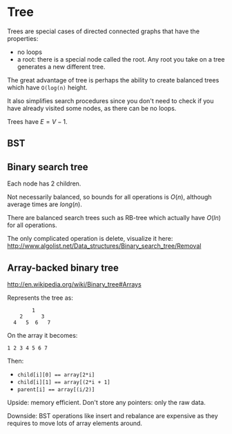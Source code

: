 # Tree

Trees are special cases of directed connected graphs that have the properties:

- no loops
- a root: there is a special node called the root. Any root you take on a tree generates a new different tree.

The great advantage of tree is perhaps the ability to create balanced trees which have `O(log(n)` height.

It also simplifies search procedures since you don't need to check if you have already visited some nodes, as there can be no loops.

Trees have $E = V - 1$.

## BST

## Binary search tree

Each node has 2 children.

Not necessarily balanced, so bounds for all operations is $O(n)$, although average times are $long(n)$.

There are balanced search trees such as RB-tree which actually have $O(ln)$ for all operations.

The only complicated operation is delete, visualize it here: <http://www.algolist.net/Data_structures/Binary_search_tree/Removal>

## Array-backed binary tree

<http://en.wikipedia.org/wiki/Binary_tree#Arrays>

Represents the tree as:

            1
        2      3
      4   5  6   7

On the array it becomes:

    1 2 3 4 5 6 7

Then:

- `child[i][0] == array[2*i]`
- `child[i][1] == array[(2*i + 1]`
- `parent[i] == array[(i/2)]`

Upside: memory efficient. Don't store any pointers: only the raw data.

Downside: BST operations like insert and rebalance are expensive as they requires to move lots of array elements around.
